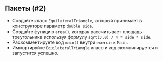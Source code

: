 ## Пакеты (#2)

- Создайте класс `EquilateralTriangle`, который принимает в конструкторе параметр `double side`.
- Создайте функцию `area()`, которая рассчитывает площадь треугольника используя формулу `sqrt(3.0) / 4 * side * side`.
- Раскомментируете код `main()` внутри `exercise.Main`.
- Импортируйте `EquilateralTriangle` класс и код скомпилируется и запустится успешно.